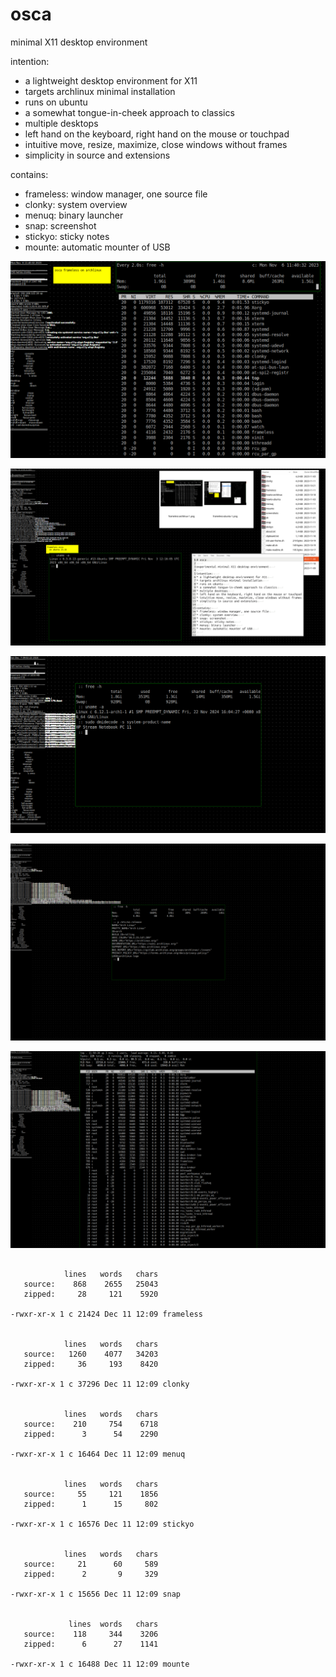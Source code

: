 # osca

minimal X11 desktop environment

intention:
* a lightweight desktop environment for X11
* targets archlinux minimal installation
* runs on ubuntu
* a somewhat tongue-in-cheek approach to classics
* multiple desktops
* left hand on the keyboard, right hand on the mouse or touchpad
* intuitive move, resize, maximize, close windows without frames
* simplicity in source and extensions

contains:
* frameless: window manager, one source file
* clonky: system overview
* menuq: binary launcher
* snap: screenshot
* stickyo: sticky notes
* mounte: automatic mounter of USB


![screenshot 1](screenshots/frameless-archlinux-1.png)


![screenshot 2](screenshots/frameless-ubuntu-1.png)


![screenshot 3](screenshots/2024-12-07--09-02-22.png)


![screenshot 4](screenshots/2024-12-11--11-58-03.png)


![screenshot 5](screenshots/2024-12-11--11-58-29.png)


```

            lines   words   chars
   source:    868    2655   25043
   zipped:     28     121    5920

-rwxr-xr-x 1 c 21424 Dec 11 12:09 frameless


            lines   words   chars
   source:   1260    4077   34203
   zipped:     36     193    8420

-rwxr-xr-x 1 c 37296 Dec 11 12:09 clonky


            lines   words   chars
   source:    210     754    6718
   zipped:      3      54    2290

-rwxr-xr-x 1 c 16464 Dec 11 12:09 menuq


            lines   words   chars
   source:     55     121    1856
   zipped:      1      15     802

-rwxr-xr-x 1 c 16576 Dec 11 12:09 stickyo


            lines   words   chars
   source:     21      60     589
   zipped:      2       9     329

-rwxr-xr-x 1 c 15656 Dec 11 12:09 snap


             lines  words   chars
   source:    118     344    3206
   zipped:      6      27    1141

-rwxr-xr-x 1 c 16488 Dec 11 12:09 mounte

```
